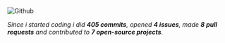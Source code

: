 ![Github](https://github.com/slowayy/slowayy/assets/85556196/d25e9cc5-8dd3-4261-bbe3-54cb4946d7cd)


<!--
<div align="center">
<br><p align="centre"></p>  
<p align="center"><img align="center" src="https://komarev.com/ghpvc/?username=oxzh&style=for-the-badge&color=blueviolet" /></p> 
<br>
</div>
-->
_Since i started coding i did **405 commits**, opened **4 issues**, made **8 pull requests** and contributed to **7 open-source projects**._
